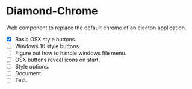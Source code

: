 # Diamond-Chrome
Web component to replace the default chrome of an electon application.

 - [x] Basic OSX style buttons.
 - [ ] Windows 10 style buttons.
 - [ ] Figure out how to handle windows file menu.
 - [ ] OSX buttons reveal icons on start.
 - [ ] Style options.
 - [ ] Document.
 - [ ] Test.
